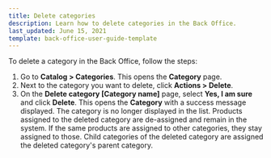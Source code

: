 ```yaml
---
title: Delete categories
description: Learn how to delete categories in the Back Office.
last_updated: June 15, 2021
template: back-office-user-guide-template
---
```


To delete a category in the Back Office, follow the steps:

1. Go to **Catalog&nbsp;<span aria-label="and then">></span> Categories**.
    This opens the **Category** page.
2. Next to the category you want to delete, click **Actions&nbsp;<span aria-label="and then">></span> Delete**.
3. On the **Delete category [Category name]** page, select **Yes, I am sure** and click **Delete**.
    This opens the **Category** with a success message displayed. The category is no longer displayed in the list. Products assigned to the deleted category are de-assigned and remain in the system. If the same products are assigned to other categories, they stay assigned to those. Child categories of the deleted category are assigned the deleted category's parent category.

